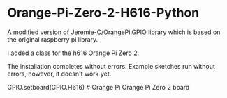 # Orange-Pi-Zero-2-H616-Python
A modified version of Jeremie-C/OrangePi.GPIO library which is based on the original raspberry pi library. 

I added a class for the h616 Orange Pi Zero 2.  

The installation completes without errors. Example sketches run without errors, however, it doesn't work yet.  

GPIO.setboard(GPIO.H616) # Orange Pi Orange Pi Zero 2 board
